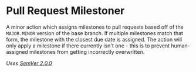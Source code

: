 # Pull Request Milestoner
A minor action which assigns milestones to pull requests based off of the
`MAJOR.MINOR` version of the base branch. If multiple milestones match that
form, the milestone with the closest due date is assigned. The action will only
apply a milestone if there currently isn't one - this is to prevent
human-assigned milestones from getting incorrectly overwritten.

*Uses [SemVer 2.0.0](https://semver.org/spec/v2.0.0.html)*
